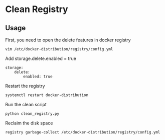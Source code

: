 # Clean Registry

## Usage

First, you need to open the delete features in docker registry
```
vim /etc/docker-distribution/registry/config.yml
```

Add storage.delete.enabled = true
```
storage:
    delete:
        enabled: true
```

Restart the registry
```
systemctl restart docker-distribution
```

Run the clean script
```
python clean_registry.py
```

Reclaim the disk space
```
registry garbage-collect /etc/docker-distribution/registry/config.yml 
```
